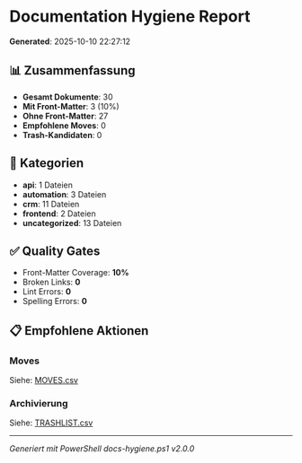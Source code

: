 # Documentation Hygiene Report
**Generated**: 2025-10-10 22:27:12

## 📊 Zusammenfassung

- **Gesamt Dokumente**: 30
- **Mit Front-Matter**: 3 (10%)
- **Ohne Front-Matter**: 27
- **Empfohlene Moves**: 0
- **Trash-Kandidaten**: 0

## 📁 Kategorien

- **api**: 1 Dateien
- **automation**: 3 Dateien
- **crm**: 11 Dateien
- **frontend**: 2 Dateien
- **uncategorized**: 13 Dateien


## ✅ Quality Gates

- Front-Matter Coverage: **10%**
- Broken Links: **0**
- Lint Errors: **0**
- Spelling Errors: **0**

## 📋 Empfohlene Aktionen

### Moves
Siehe: [MOVES.csv](MOVES.csv)

### Archivierung
Siehe: [TRASHLIST.csv](TRASHLIST.csv)

---
*Generiert mit PowerShell docs-hygiene.ps1 v2.0.0*
